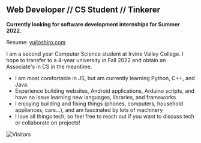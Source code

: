 
## Web Developer // CS Student // Tinkerer

**Currently looking for software development internships for Summer 2022.**

Resume: <a href="https://yujioshiro.com" target="_blank">yujioshiro.com</a>

I am a second year Computer Science student at Irvine Valley College. I hope to transfer to a 4-year university in Fall 2022 and obtain an Associate's in CS in the meantime. 
- I am most comfortable in JS, but am currently learning Python, C++, and Java.
- Experience building websites, Android applications, Arduino scripts, and have no issue learning new languages, libraries, and frameworks
- I enjoying building and fixing things (phones, computers, household appliances, cars...), and am fascinated by lots of machinery
- I love all things tech, so feel free to reach out if you want to discuss tech or collaborate on projects!

![Visitors](https://visitor-badge.glitch.me/badge?page_id=${yujioshiro}.${yujioshiro})
<!-- <img height="100em" width="150em" src="https://github-readme-stats.vercel.app/api/top-langs/?username=yujioshiro&layout=compact" /> -->

<!--
**yujioshiro/yujioshiro** is a ✨ _special_ ✨ repository because its `README.md` (this file) appears on your GitHub profile.

Here are some ideas to get you started:

- 🔭 I’m currently working on ...
- 🌱 I’m currently learning ...
- 👯 I’m looking to collaborate on ...
- 🤔 I’m looking for help with ...
- 💬 Ask me about ...
- 📫 How to reach me: ...
- 😄 Pronouns: ...
- ⚡ Fun fact: ...
-->
